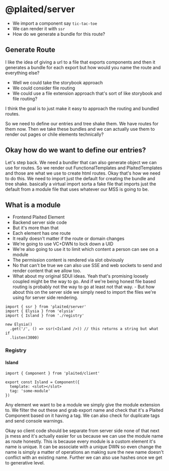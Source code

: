 # @plaited/server

- We import a component say `tic-tac-toe`
- We can render it with `ssr`
- How do we generate a bundle for this route?

## Generate Route

I like the idea of giving a url to a file that exports components and then it generates a bundle for each export but how would you name the route and everything else?

- Well we could take the storybook approach
- We could consider file routing
- We could use a file extension approach that's sort of like storybook and file routing?

I think the goal is to just make it easy to approach the routing and bundled routes.

So we need to define our entries and tree shake them.
We have routes for them now. Then we take these bundles and we can actually use them to render out pages or chile elements technically?

## Okay how do we want to define our entries?

Let's step back. We need a bundler that can also generate object we can use for routes. So we render out FunctionalTemplates and PlaitedTemplates and those are what we use to create html routes. Okay that's how we need to do this. We need to import just the default for creating the bundle and tree shake. basically a virtual import sorta a fake file that imports just the default from a module file that uses whatever our MSS is going to be.

## What is a module

- Frontend Plaited Element
- Backend server side code
- But it's more than that
- Each element has one route 
- It really doesn't matter if the route or domain changes
- We're going to use VC+DWN to lock down a UID
- We're also going to use it to limit which content a person can see on a module
- The permission content is rendered via slot obviously
- No that can't be true we can also use SSE and web sockets to send and render content that we allow too.
- What about my original SDUI ideas. Yeah that's promising loosely coupled might be the way to go. And if we're being honest file based routing is probably not the way to go at least not that way. - But how about this on the server side we simply need to import the files we're using for server side rendering. 

```tsx
import { ssr } from 'plaited/server'
import { Elysia } from 'elysia'
import { Island } from './registry'

new Elysia()
  .get('/', () => ssr(<Island />)) // this returns a string but what if 
  .listen(3000)

```

### Registry

#### Island

```tsx
import { Component } from 'plaited/client'

export const Island = Component({
  template: <slot></slot>
  tag: 'some-module'
})
```

Any element we want to be a module we simply give the module extension to. We filter the out these and grab export name and check that it's a Plaited Component based on it having a tag. We can also check for duplicate tags and send console warnings.

Okay so client code should be separate from server side none of that next js mess and it's actually easier for us because we can use the module name as  route honestly. This is because every module is a custom element it's name is unique. It can be associate with a unique DWN so even change the name is simply a matter of operations an making sure the new name doesn't conflict with an existing name. Further we can also use hashes once we get to generative level.



